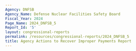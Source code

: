```yaml
---
Agency: DNFSB
Agency_Name: Defense Nuclear Facilities Safety Board
Fiscal_Year: 2024
Page_Name: 2024_DNFSB_5
Report_Id: '5'
layout: congressional-reports
permalink: /resources/congressional-reports/2024_DNFSB_5
title: Agency Actions to Recover Improper Payments Report
---
```

